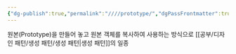 ```yaml
---
{"dg-publish":true,"permalink":"////prototype/","dgPassFrontmatter":true}
---
```



원본(Prototype)을 만들어 놓고 원본 객체를 복사하여 사용하는 방식으로 [[공부/디자인 패턴/생성 패턴/생성 패턴\|생성 패턴]]의 일종